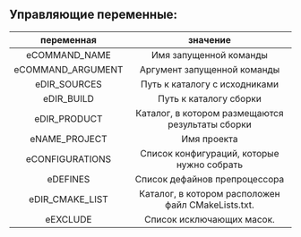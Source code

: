 ﻿
Управляющие переменные:
-----------------------

|    переменная     |                      значение                      |
|:-----------------:|:--------------------------------------------------:|
| eCOMMAND_NAME     | Имя запущенной команды                             |
| eCOMMAND_ARGUMENT | Аргумент запущенной команды                        |
| eDIR_SOURCES      | Путь к каталогу с исходниками                      |
| eDIR_BUILD        | Путь к каталогу сборки                             |
| eDIR_PRODUCT      | Каталог, в котором размещаются результаты сборки   |
| eNAME_PROJECT     | Имя проекта                                        |
| eCONFIGURATIONS   | Список конфигураций, которые нужно собрать         |
| eDEFINES          | Список дефайнов препроцессора                      |
| eDIR_CMAKE_LIST   | Каталог, в котором расположен файл CMakeLists.txt. |
| eEXCLUDE          | Список исключающих масок.                          |



